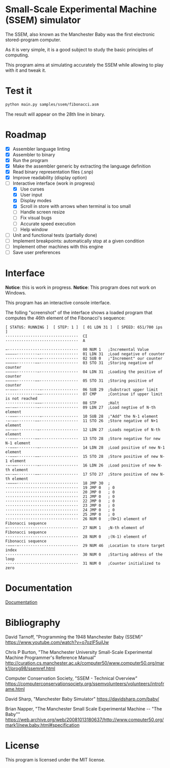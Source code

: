 # Small-Scale Experimental Machine (SSEM) simulator

The SSEM, also known as the Manchester Baby was the first electronic stored-program computer.

As it is very simple, it is a good subject to study the basic principles of computing.

This program aims at simulating accurately the SSEM while allowing to play with it and tweak it.

# Test it

```sh
python main.py samples/ssem/fibonacci.asm
```
The result will appear on the 28th line in binary.

# Roadmap

- [x] Assembler language linting
- [x] Assembler to binary
- [x] Run the program
- [x] Make the assembler generic by extracting the language definition
- [x] Read binary representation files (.snp)
- [x] Improve readability (display option)
- [ ] Interactive interface (work in progress)
  - [x] Use curses
  - [x] User input
  - [x] Display modes
  - [x] Scroll in store with arrows when terminal is too small
  - [ ] Handle screen resize
  - [ ] Fix visual bugs
  - [ ] Accurate speed execution
  - [ ] Help window
- [ ] Unit and functional tests (partially done)
- [ ] Implement breakpoints: automatically stop at a given condition
- [ ] Implement other machines with this engine
- [ ] Save user preferences

# Interface

**Notice**: this is work in progress.
**Notice**: This program does not work on Windows.

This program has an interactive console interface.

The folling "screenshot" of the interface shows a loaded program that computes
the 46th element of the Fibonacci's sequence:
```
[ STATUS: RUNNING ]  [ STEP: 1 ]  [ 01 LDN 31 ]  [ SPEED: 651/700 ips ]
································  CI
································  A

−·······························  00 NUM 1   ;Incremental Value
−−−−−·········−·················  01 LDN 31  ;Load negative of counter
···············−················  02 SUB 0   ;"Increment" our counter
−−−−−········−−·················  03 STO 31  ;Storing negative of counter
−−−−−·········−·················  04 LDN 31  ;Loading the positive of counter
−−−−−········−−·················  05 STO 31  ;Storing positive of counter
−·−−−··········−················  06 SUB 29  ;Substract upper limit
··············−−················  07 CMP     ;Continue if upper limit is not reached
·············−−−················  08 STP     ;Halt
−−·−−·········−·················  09 LDN 27  ;Load negtive of N-th element
··−−−··········−················  10 SUB 28  ;"Add" the N-1 element
·−·−−········−−·················  11 STO 26  ;Store negative of N+1 element
−−·−−·········−·················  12 LDN 27  ;Loads negative of N-th element
··−−−········−−·················  13 STO 28  ;Store negative for new N-1 element
··−−−·········−·················  14 LDN 28  ;Load positive of new N-1 element
··−−−········−−·················  15 STO 28  ;Store positive of new N-1 element
·−·−−·········−·················  16 LDN 26  ;Load positive of new N-th element
−−·−−········−−·················  17 STO 27  ;Store positive of new N-th element
·−−−−···························  18 JMP 30  ;
································  19 JMP 0   ; 0
································  20 JMP 0   ; 0
································  21 JMP 0   ; 0
································  22 JMP 0   ; 0
································  23 JMP 0   ; 0
································  24 JMP 0   ; 0
································  25 JMP 0   ; 0
································  26 NUM 0   ;(N+1) element of Fibonacci sequence
−·······························  27 NUM 1   ;N-th element of Fibonacci sequence
································  28 NUM 0   ;(N-1) element of Fibonacci sequence
·−−−·−··························  29 NUM 46  ;Location to store target index
································  30 NUM 0   ;Starting address of the loop
································  31 NUM 0   ;Counter initialized to zero
```

# Documentation

[Documentation](docs/README.md)

# Bibliography

David Tarnoff, "Programming the 1948 Manchester Baby (SSEM)" https://www.youtube.com/watch?v=o7ozlF5ujUw

Chris P Burton, "The Manchester University Small-Scale Experimental Machine Programmer's Reference Manual" http://curation.cs.manchester.ac.uk/computer50/www.computer50.org/mark1/prog98/ssemref.html

Computer Conservation Society, "SSEM - Technical Overview" https://computerconservationsociety.org/ssemvolunteers/volunteers/introframe.html

David Sharp, "Manchester Baby Simulator" https://davidsharp.com/baby/

Brian Napper, "The Manchester Small Scale Experimental Machine -- "The Baby""
https://web.archive.org/web/20081013180637/http://www.computer50.org/mark1/new.baby.html#specification

# License

This program is licensed under the MIT license.
